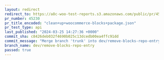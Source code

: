 ```yaml
---
layout: redirect
redirect_to: https://a8c-woo-test-reports.s3.amazonaws.com/public/pr/45230/api/index.html
pr_number: 45230
pr_title_encoded: "clean+up+woocommerce-blocks+package.json"
pr_test_type: api
last_published: "2024-03-25 14:27:36 +0000"
commit_sha: c8426deb032f4690b025c13dcedb00ea4ffc91dd
commit_message: "Merge branch 'trunk' into dev/remove-blocks-repo-entry"
branch_name: dev/remove-blocks-repo-entry
passed: true
---
```

